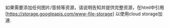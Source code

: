 如果需要添加任何图片/音频等资源，请说明告知并提供完整资源，在html中引用 [https://storage.googleapis.com/www-file-storage] 以使用cloud storage加速.